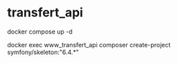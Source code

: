 # transfert_api

docker compose up -d

docker exec www_transfert_api composer create-project symfony/skeleton:"6.4.*"